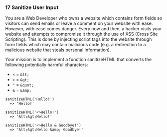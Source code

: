 ### 17 Sanitize User Input

You are a Web Developer who owns a website which contains form fields so visitors can send emails or leave a comment on your website with ease. However, with ease comes danger. Every now and then, a hacker visits your website and attempts to compromise it through the use of XSS (Cross Site Scripting). This is done by injecting script tags into the website through form fields which may contain malicious code (e.g. a redirection to a malicious website that steals personal information).

Your mission is to implement a function sanitizeHTML that converts the following potentially harmful characters:

- `<` = `&lt;`
- `>` = `&gt;`
- `"` = `&quot;`
- `&` = `&amp;`

```
sanitizeHTML('Hello!')
  => 'Hello!'
```

```
sanitizeHTML('<>Hello!')
  => '&lt;&gt;Hello!'
```

```
sanitizeHTML('<>Hello & Goodbye!')
  => '&lt;&gt;Hello &amp; Goodbye!'
```
